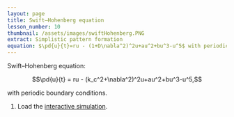 ```yaml
---
layout: page
title: Swift–Hohenberg equation
lesson_number: 10
thumbnail: /assets/images/swiftHohenberg.PNG
extract: Simplistic pattern formation 
equation: $\pd{u}{t}=ru - (1+D\nabla^2)^2u+au^2+bu^3-u^5$ with periodic boundary conditions
---
```

Swift–Hohenberg equation:

$$\pd{u}{t} = ru - (k_c^2+\nabla^2)^2u+au^2+bu^3-u^5,$$

with periodic boundary conditions.

1. Load the [interactive simulation](/sim/?preset=swiftHohenberg). 

